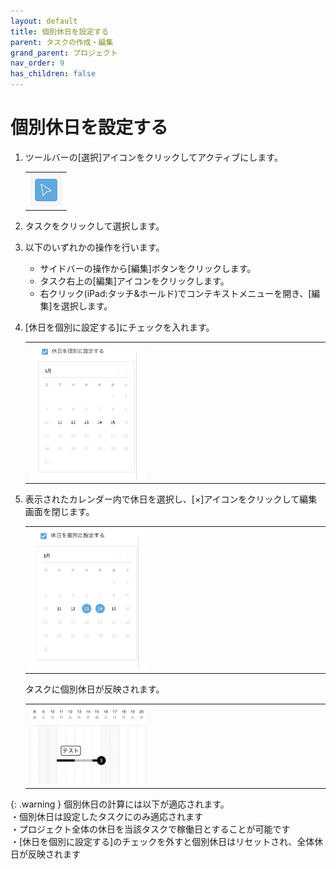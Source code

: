 ```yaml
---
layout: default
title: 個別休日を設定する
parent: タスクの作成・編集
grand_parent: プロジェクト
nav_order: 9
has_children: false
---
```


# 個別休日を設定する

1. ツールバーの[選択]アイコンをクリックしてアクティブにします。

   <table><tr><td>
   <img src="../../assets/images/activetool-selection.png" width="52px">
   </td></tr></table>

2. タスクをクリックして選択します。
3. 以下のいずれかの操作を行います。
    - サイドバーの操作から[編集]ボタンをクリックします。
    - タスク右上の[編集]アイコンをクリックします。
    - 右クリック(iPad:タッチ&ホールド)でコンテキストメニューを開き、[編集]を選択します。

4. [休日を個別に設定する]にチェックを入れます。

   <table><tr><td>
   <img src="../../assets/images/projects/task/holiday-settings/1.png" width="40%">
   </td></tr></table>
    
5. 表示されたカレンダー内で休日を選択し、[×]アイコンをクリックして編集画面を閉じます。

   <table><tr><td>
   <img src="../../assets/images/projects/task/holiday-settings/2.png" width="40%">
   </td></tr></table>
    
    タスクに個別休日が反映されます。

   <table><tr><td>
   <img src="../../assets/images/projects/task/holiday-settings/3.png" width="40%">
   </td></tr></table>

{: .warning }
個別休日の計算には以下が適応されます。  
・個別休日は設定したタスクにのみ適応されます  
・プロジェクト全体の休日を当該タスクで稼働日とすることが可能です  
・[休日を個別に設定する]のチェックを外すと個別休日はリセットされ、全体休日が反映されます
